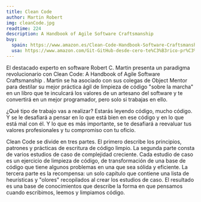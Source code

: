 ```yaml
---
title: Clean Code
author: Martin Robert
img: cleanCode.jpg
readtime: 224
description: A Handbook of Agile Software Craftsmanship
buy:
  spain: https://www.amazon.es/Clean-Code-Handbook-Software-Craftsmanship/dp/0132350882?dib=eyJ2IjoiMSJ9.ys4aka7I_k4VtruosdsK0976miPoPxOmI8ZUyedV6tCbihqinprJAQR4k2Ur71EbIUuxUh1fRMq8CcPCFy_UF1BpPlHcghACFtAv9Va09RYCdRD-JHZBS-hCKWPTnYZKELkpQmZQPbYuwOR7cG7qnSDC6UfCkqIcdO7umwa6QvmZlWfxCejyP3ZyTYhy26luqYYQysuChW7KkIZHm1m6WkWXFYTq31u6apmxwN1bMjs.csC3ottlYKOabR9-ZtljdfRAuhyqevCKhz8RK8oojww&dib_tag=se&qid=1741307430&refinements=p_27%3AMartin+Robert&s=books&sr=1-1
  usa: https://www.amazon.com/Git-GitHub-desde-cero-te%C3%B3rico-pr%C3%A1ctica/dp/B0C1J3FG6Q
---
```



El destacado experto en software Robert C. Martin presenta un paradigma revolucionario con Clean Code: A Handbook of Agile Software Craftsmanship . Martin se ha asociado con sus colegas de Object Mentor para destilar su mejor práctica ágil de limpieza de código "sobre la marcha" en un libro que te inculcará los valores de un artesano del software y te convertirá en un mejor programador, pero solo si trabajas en ello.

¿Qué tipo de trabajo vas a realizar? Estarás leyendo código, mucho código. Y se le desafiará a pensar en lo que está bien en ese código y en lo que está mal con él. Y lo que es más importante, se te desafiará a reevaluar tus valores profesionales y tu compromiso con tu oficio.

Clean Code se divide en tres partes. El primero describe los principios, patrones y prácticas de escritura de código limpio. La segunda parte consta de varios estudios de caso de complejidad creciente. Cada estudio de caso es un ejercicio de limpieza de código, de transformación de una base de código que tiene algunos problemas en una que sea sólida y eficiente. La tercera parte es la recompensa: un solo capítulo que contiene una lista de heurísticas y "olores" recopilados al crear los estudios de caso. El resultado es una base de conocimientos que describe la forma en que pensamos cuando escribimos, leemos y limpiamos código. 